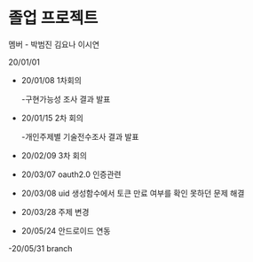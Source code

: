 # 졸업 프로젝트 
멤버 - 박범진 김요나 이시연

20/01/01

- 20/01/08 1차회의
    
    -구현가능성 조사 결과 발표

- 20/01/15 2차 회의

    -개인주제별 기술전수조사 결과 발표
    
    
- 20/02/09 3차  회의
- 20/03/07 oauth2.0 인증관련 
- 20/03/08 uid 생성함수에서 토큰 만료 여부를 확인 못하던 문제 해결
- 20/03/28 주제 변경
- 20/05/24 안드로이드 연동 

-20/05/31 branch
